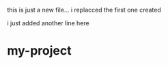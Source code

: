  this is just a new file...
 i replacced the first one created
 
 i just added another line here
 # my-project
